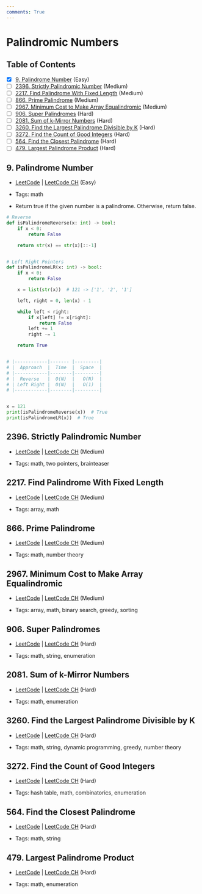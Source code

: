 ```yaml
---
comments: True
---
```


# Palindromic Numbers

## Table of Contents

- [x] [9. Palindrome Number](https://leetcode.cn/problems/palindrome-number/) (Easy)
- [ ] [2396. Strictly Palindromic Number](https://leetcode.cn/problems/strictly-palindromic-number/) (Medium)
- [ ] [2217. Find Palindrome With Fixed Length](https://leetcode.cn/problems/find-palindrome-with-fixed-length/) (Medium)
- [ ] [866. Prime Palindrome](https://leetcode.cn/problems/prime-palindrome/) (Medium)
- [ ] [2967. Minimum Cost to Make Array Equalindromic](https://leetcode.cn/problems/minimum-cost-to-make-array-equalindromic/) (Medium)
- [ ] [906. Super Palindromes](https://leetcode.cn/problems/super-palindromes/) (Hard)
- [ ] [2081. Sum of k-Mirror Numbers](https://leetcode.cn/problems/sum-of-k-mirror-numbers/) (Hard)
- [ ] [3260. Find the Largest Palindrome Divisible by K](https://leetcode.cn/problems/find-the-largest-palindrome-divisible-by-k/) (Hard)
- [ ] [3272. Find the Count of Good Integers](https://leetcode.cn/problems/find-the-count-of-good-integers/) (Hard)
- [ ] [564. Find the Closest Palindrome](https://leetcode.cn/problems/find-the-closest-palindrome/) (Hard)
- [ ] [479. Largest Palindrome Product](https://leetcode.cn/problems/largest-palindrome-product/) (Hard)

## 9. Palindrome Number

-   [LeetCode](https://leetcode.com/problems/palindrome-number/) | [LeetCode CH](https://leetcode.cn/problems/palindrome-number/) (Easy)

-   Tags: math
-   Return true if the given number is a palindrome. Otherwise, return false.

```python title="9. Palindrome Number - Python Solution"
# Reverse
def isPalindromeReverse(x: int) -> bool:
    if x < 0:
        return False

    return str(x) == str(x)[::-1]


# Left Right Pointers
def isPalindromeLR(x: int) -> bool:
    if x < 0:
        return False

    x = list(str(x))  # 121 -> ['1', '2', '1']

    left, right = 0, len(x) - 1

    while left < right:
        if x[left] != x[right]:
            return False
        left += 1
        right -= 1

    return True


# |------------|------- |---------|
# |  Approach  |  Time  |  Space  |
# |------------|--------|---------|
# |  Reverse   |  O(N)  |   O(N)  |
# | Left Right |  O(N)  |   O(1)  |
# |------------|--------|---------|


x = 121
print(isPalindromeReverse(x))  # True
print(isPalindromeLR(x))  # True

```

## 2396. Strictly Palindromic Number

-   [LeetCode](https://leetcode.com/problems/strictly-palindromic-number/) | [LeetCode CH](https://leetcode.cn/problems/strictly-palindromic-number/) (Medium)

-   Tags: math, two pointers, brainteaser
## 2217. Find Palindrome With Fixed Length

-   [LeetCode](https://leetcode.com/problems/find-palindrome-with-fixed-length/) | [LeetCode CH](https://leetcode.cn/problems/find-palindrome-with-fixed-length/) (Medium)

-   Tags: array, math
## 866. Prime Palindrome

-   [LeetCode](https://leetcode.com/problems/prime-palindrome/) | [LeetCode CH](https://leetcode.cn/problems/prime-palindrome/) (Medium)

-   Tags: math, number theory
## 2967. Minimum Cost to Make Array Equalindromic

-   [LeetCode](https://leetcode.com/problems/minimum-cost-to-make-array-equalindromic/) | [LeetCode CH](https://leetcode.cn/problems/minimum-cost-to-make-array-equalindromic/) (Medium)

-   Tags: array, math, binary search, greedy, sorting
## 906. Super Palindromes

-   [LeetCode](https://leetcode.com/problems/super-palindromes/) | [LeetCode CH](https://leetcode.cn/problems/super-palindromes/) (Hard)

-   Tags: math, string, enumeration
## 2081. Sum of k-Mirror Numbers

-   [LeetCode](https://leetcode.com/problems/sum-of-k-mirror-numbers/) | [LeetCode CH](https://leetcode.cn/problems/sum-of-k-mirror-numbers/) (Hard)

-   Tags: math, enumeration
## 3260. Find the Largest Palindrome Divisible by K

-   [LeetCode](https://leetcode.com/problems/find-the-largest-palindrome-divisible-by-k/) | [LeetCode CH](https://leetcode.cn/problems/find-the-largest-palindrome-divisible-by-k/) (Hard)

-   Tags: math, string, dynamic programming, greedy, number theory
## 3272. Find the Count of Good Integers

-   [LeetCode](https://leetcode.com/problems/find-the-count-of-good-integers/) | [LeetCode CH](https://leetcode.cn/problems/find-the-count-of-good-integers/) (Hard)

-   Tags: hash table, math, combinatorics, enumeration
## 564. Find the Closest Palindrome

-   [LeetCode](https://leetcode.com/problems/find-the-closest-palindrome/) | [LeetCode CH](https://leetcode.cn/problems/find-the-closest-palindrome/) (Hard)

-   Tags: math, string
## 479. Largest Palindrome Product

-   [LeetCode](https://leetcode.com/problems/largest-palindrome-product/) | [LeetCode CH](https://leetcode.cn/problems/largest-palindrome-product/) (Hard)

-   Tags: math, enumeration
